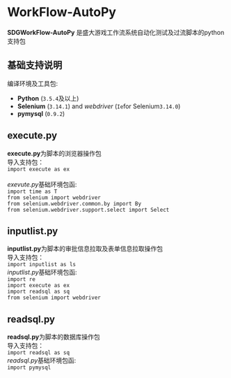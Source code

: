 # WorkFlow-AutoPy
**SDGWorkFlow-AutoPy** 是盛大游戏工作流系统自动化测试及过流脚本的python支持包
## 基础支持说明 ##
编译环境及工具包:

- **Python** (`3.5.4`及以上) 
- **Selenium** (`3.14.1`) and *webdriver* (`Ie`for Selenium`3.14.0`)
- **pymysql** (`0.9.2`)




## execute.py  <br>

**execute.py**为脚本的浏览器操作包<br>
导入支持包：<br>
`import execute as ex `<br>
<br>*exevute.py*基础环境包函:<br>
`import time as T`<br>
`from selenium import webdriver`<br>
`from selenium.webdriver.common.by import By`<br>
`from selenium.webdriver.support.select import Select`<br>

## inputlist.py <br>

**inputlist.py**为脚本的审批信息拉取及表单信息拉取操作包<br>
导入支持包：<br>
`import inputlist as ls `
<br>*inputlist.py*基础环境包函:<br>
`import re`<br>
`import execute as ex`<br>
`import readsql as sq`<br>
`from selenium import webdriver`<br>

## readsql.py <br>
**readsql.py**为脚本的数据库操作包<br>
导入支持包：<br>
`import readsql as sq`
<br>*readsql.py*基础环境包函:<br>
`import pymysql`<br>
